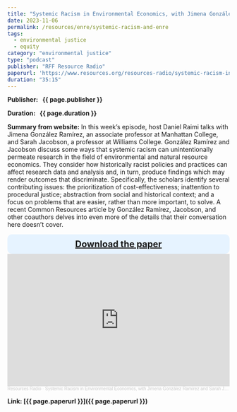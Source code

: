 ```yaml
---
title: "Systemic Racism in Environmental Economics, with Jimena González Ramírez and Sarah Jacobson"
date: 2023-11-06
permalink: /resources/enre/systemic-racism-and-enre
tags:
  - environmental justice
  - equity
category: "environmental justice"
type: "podcast"
publisher: "RFF Resource Radio"
paperurl: 'https://www.resources.org/resources-radio/systemic-racism-in-environmental-economics-with-jimena-gonzalez-ramirez-and-sarah-jacobson/'
duration: "35:15"
---
```


<!-- Google tag (gtag.js) -->
<script async src="https://www.googletagmanager.com/gtag/js?id=G-Q95WSVMDNZ"></script>
<script>
  window.dataLayer = window.dataLayer || [];
  function gtag(){dataLayer.push(arguments);}
  gtag('js', new Date());

  gtag('config', 'G-Q95WSVMDNZ');
</script>

**<span class="bold-podcast">Publisher: </span>&nbsp;<span class="text-podcast"> {{ page.publisher }}</span>**

**<span class="bold-podcast">Duration: </span>&nbsp;<span class="text-podcast"> {{ page.duration }}</span>**

**<span class="bold-podcast">Summary from website:</span>**
In this week’s episode, host Daniel Raimi talks with Jimena González Ramírez, an associate professor at Manhattan College, and Sarah Jacobson, a professor at Williams College. González Ramírez and Jacobson discuss some ways that systemic racism can unintentionally permeate research in the field of environmental and natural resource economics. They consider how historically racist policies and practices can affect research data and analysis and, in turn, produce findings which may render outcomes that discriminate. Specifically, the scholars identify several contributing issues: the prioritization of cost-effectiveness; inattention to procedural justice; abstraction from social and historical context; and a focus on problems that are easier, rather than more important, to solve. A recent Common Resources article by González Ramírez, Jacobson, and other coauthors delves into even more of the details that their conversation here doesn’t cover.


<div style="background-color: #e6f3ff; padding: 10px; padding-left:10px; border-radius: 10px; text-align: center; font-weight: bold; font-size: 20px; color = #003366;"> 
<a href="http://jimegon.github.io/files/Silz-Carson _et_al_RTC_TBL_Appendix.pdf" target="_blank">Download the paper</a> 
</div>



<iframe width="100%" height="300" scrolling="no" frameborder="no" allow="autoplay" src="https://w.soundcloud.com/player/?url=https%3A//api.soundcloud.com/tracks/1658961291&color=%23ff5500&auto_play=false&hide_related=false&show_comments=true&show_user=true&show_reposts=false&show_teaser=true&visual=true"></iframe><div style="font-size: 10px; color: #cccccc;line-break: anywhere;word-break: normal;overflow: hidden;white-space: nowrap;text-overflow: ellipsis; font-family: Interstate,Lucida Grande,Lucida Sans Unicode,Lucida Sans,Garuda,Verdana,Tahoma,sans-serif;font-weight: 100;"><a href="https://soundcloud.com/resourcesradio" title="Resources Radio" target="_blank" style="color: #cccccc; text-decoration: none;">Resources Radio</a> · <a href="https://soundcloud.com/resourcesradio/systemic-racism-in-environmental-economics-with-jimena-gonzalez-ramirez-and-sarah-jacobson" title="Systemic Racism in Environmental Economics, with Jimena González Ramírez and Sarah Jacobson" target="_blank" style="color: #cccccc; text-decoration: none;">Systemic Racism in Environmental Economics, with Jimena González Ramírez and Sarah Jacobson</a></div>

**<span class="small-podcast">Link:</span>&nbsp;<span class="links-podcast">[{{ page.paperurl }}]({{ page.paperurl }})</span>**
